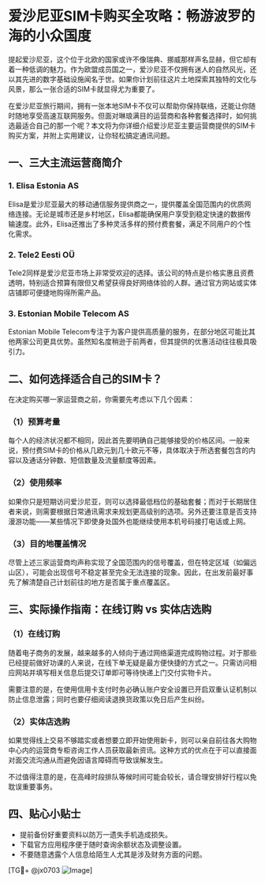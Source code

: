 # 爱沙尼亚SIM卡购买全攻略：畅游波罗的海的小众国度

提起爱沙尼亚，这个位于北欧的国家或许不像瑞典、挪威那样声名显赫，但它却有着一种低调的魅力。作为欧盟成员国之一，爱沙尼亚不仅拥有迷人的自然风光，还以其先进的数字基础设施闻名于世。如果你计划前往这片土地探索其独特的文化与风景，那么一张合适的SIM卡就显得尤为重要了。

在爱沙尼亚旅行期间，拥有一张本地SIM卡不仅可以帮助你保持联络，还能让你随时随地享受高速互联网服务。但面对琳琅满目的运营商和各种套餐选择时，如何挑选最适合自己的那一个呢？本文将为你详细介绍爱沙尼亚主要运营商提供的SIM卡购买方案，并附上实用建议，让你轻松搞定通讯问题。

## 一、三大主流运营商简介

### 1. Elisa Estonia AS
Elisa是爱沙尼亚最大的移动通信服务提供商之一，提供覆盖全国范围内的优质网络连接。无论是城市还是乡村地区，Elisa都能确保用户享受到稳定快速的数据传输速度。此外，Elisa还推出了多种灵活多样的预付费套餐，满足不同用户的个性化需求。

### 2. Tele2 Eesti OÜ
Tele2同样是爱沙尼亚市场上非常受欢迎的选择。该公司的特点是价格实惠且资费透明，特别适合预算有限但又希望获得良好网络体验的人群。通过官方网站或实体店铺即可便捷地购得所需产品。

### 3. Estonian Mobile Telecom AS
Estonian Mobile Telecom专注于为客户提供高质量的服务，在部分地区可能比其他两家公司更具优势。虽然知名度稍逊于前两者，但其提供的优惠活动往往极具吸引力。

## 二、如何选择适合自己的SIM卡？

在决定购买哪一家运营商之前，你需要先考虑以下几个因素：

### （1）预算考量
每个人的经济状况都不相同，因此首先要明确自己能够接受的价格区间。一般来说，预付费SIM卡的价格从几欧元到几十欧元不等，具体取决于所选套餐包含的内容以及通话分钟数、短信数量及流量额度等因素。

### （2）使用频率
如果你只是短期访问爱沙尼亚，则可以选择最低档位的基础套餐；而对于长期居住者来说，则需要根据日常通讯需求来规划更高级别的选项。另外还要注意是否支持漫游功能——某些情况下即使身处国外也能继续使用本机号码接打电话或上网。

### （3）目的地覆盖情况
尽管上述三家运营商均声称实现了全国范围内的信号覆盖，但在特定区域（如偏远山区），可能会出现信号不稳定甚至完全无法连接的现象。因此，在出发前最好事先了解清楚自己计划前往的地方是否属于重点覆盖区。

## 三、实际操作指南：在线订购 vs 实体店选购

### （1）在线订购
随着电子商务的发展，越来越多的人倾向于通过网络渠道完成购物过程。对于那些已经提前做好功课的人来说，在线下单无疑是最方便快捷的方式之一。只需访问相应网站并填写相关信息后提交订单即可等待快递上门交付实物卡片。

需要注意的是，在使用信用卡支付时务必确认账户安全设置已开启双重认证机制以防止信息泄露；同时也要仔细阅读退换货政策以免日后产生纠纷。

### （2）实体店选购
如果觉得线上交易不够踏实或者想要立即开始使用新卡，则可以亲自前往各大购物中心内的运营商专柜咨询工作人员获取最新资讯。这种方式的优点在于可以直接面对面交流沟通从而避免因语言障碍而导致误解发生。

不过值得注意的是，在高峰时段排队等候时间可能会较长，请合理安排好行程以免耽误重要事务。

## 四、贴心小贴士

- 提前备份好重要资料以防万一遗失手机造成损失。
- 下载官方应用程序便于随时查询余额状态及调整设置。
- 不要随意透露个人信息给陌生人尤其是涉及财务方面的问题。

[TG💪+ @jx0703 ![Image](https://github.com/user-attachments/assets/dbca1d08-cadb-493c-b0ec-ad6f7a83f270)]